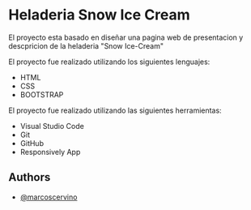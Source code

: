 # Heladeria Snow Ice Cream

El proyecto esta basado en diseñar una pagina web de presentacion y descpricion de la heladeria "Snow Ice-Cream"

El proyecto fue realizado utilizando los siguientes lenguajes:

* HTML
* CSS
* BOOTSTRAP

El proyecto fue realizado utilizando las siguientes herramientas:

* Visual Studio Code
* Git
* GitHub
* Responsively App


## Authors

- [@marcoscervino](https://github.com/marcoscervino)

